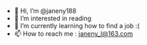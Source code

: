 - 👋 Hi, I’m @janeny188
- 👀 I’m interested in reading
- 🌱 I’m currently learning how to find a job :(
- 📫 How to reach me : janeny_l@163.com

<!---
janeny188/janeny188 is a ✨ special ✨ repository because its `README.md` (this file) appears on your GitHub profile.
You can click the Preview link to take a look at your changes.
--->
